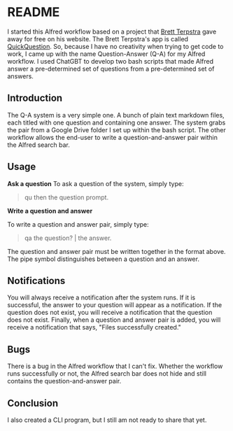 # README

I started this Alfred workflow based on a project that [Brett Terpstra](https://brettterpstra.com) gave away for free on his website. The Brett Terpstra's app is called [QuickQuestion](https://brettterpstra.com/projects/quickquestion/). So, because I have no creativity when trying to get code to work, I came up with the name Question-Answer (Q-A) for my Alfred workflow. I used ChatGBT to develop two bash scripts that made Alfred answer a pre-determined set of questions from a pre-determined set of answers. 

## Introduction

The Q-A system is a very simple one. A bunch of plain text markdown files, each titled with one question and containing one answer. The system grabs the pair from a Google Drive folder I set up within the bash script. The other workflow allows the end-user to write a question-and-answer pair within the Alfred search bar.

## Usage

**Ask a question**
To ask a question of the system, simply type:

> qu then the question prompt. 

**Write a question and answer**

To write a question and answer pair, simply type:

> qa the question? | the answer. 

The question and answer pair must be written together in the format above. The pipe symbol distinguishes between a question and an answer. 

## Notifications

You will always receive a notification after the system runs. If it is successful, the answer to your question will appear as a notification. If the question does not exist, you will receive a notification that the question does not exist. Finally, when a question and answer pair is added, you will receive a notification that says, "Files successfully created."

## Bugs

There is a bug in the Alfred workflow that I can't fix. Whether the workflow runs successfully or not, the Alfred search bar does not hide and still contains the question-and-answer pair. 
## Conclusion

I also created a CLI program, but I still am not ready to share that yet. 